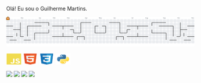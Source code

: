 Olá! Eu sou o Guilherme Martins.

<picture>
  <source media="(prefers-color-scheme: dark)" srcset="https://raw.githubusercontent.com/Proiug/Proiug/output/pacman-contribution-graph-dark.svg">
  <source media="(prefers-color-scheme: light)" srcset="https://raw.githubusercontent.com/Proiug/Proiug/output/pacman-contribution-graph.svg">
  <img alt="pacman contribution graph" src="https://raw.githubusercontent.com/Proiug/Proiug/output/pacman-contribution-graph.svg">
</picture>

<div style="display: inline_block"><br>
  <img align="center" alt="Rafa-Js" height="30" width="40" src="https://raw.githubusercontent.com/devicons/devicon/master/icons/javascript/javascript-plain.svg">
  <img align="center" alt="Rafa-HTML" height="30" width="40" src="https://raw.githubusercontent.com/devicons/devicon/master/icons/html5/html5-original.svg">
  <img align="center" alt="Rafa-CSS" height="30" width="40" src="https://raw.githubusercontent.com/devicons/devicon/master/icons/css3/css3-original.svg">
  <img align="center" alt="Rafa-Python" height="30" width="40" src="https://raw.githubusercontent.com/devicons/devicon/master/icons/python/python-original.svg">
</div>

<br>

<div> 
  <a href="https://youtube.com/@iugdosmemes6106?si=Adh_D9Im2Vn5l9PC" target="_blank"><img src="https://img.shields.io/badge/YouTube-FF0000?style=for-the-badge&logo=youtube&logoColor=white" target="_blank"></a>
  <a href="https://www.instagram.com/guimr.fxp7" target="_blank"><img src="https://img.shields.io/badge/-Instagram-%23E4405F?style=for-the-badge&logo=instagram&logoColor=white" target="_blank"></a>
 <a href="https://discord.gg/9D7WTvcG" target="_blank"><img src="https://img.shields.io/badge/Discord-7289DA?style=for-the-badge&logo=discord&logoColor=white" target="_blank"></a>
 <a href = "gui.martinspinard83@gmail.com"><img src="https://img.shields.io/badge/-Gmail-%23333?style=for-the-badge&logo=gmail&logoColor=white" target="_blank"></a> 
</div>
